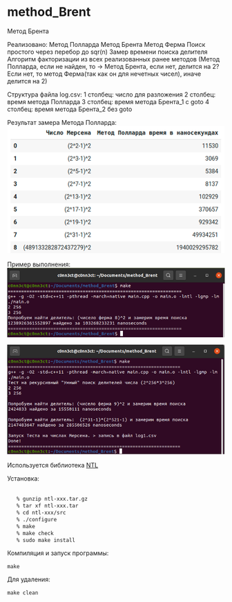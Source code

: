 # method_Brent
Метод Брента 

Реализовано: 
	Метод Полларда
	Метод Брента 
	Метод Ферма
	Поиск простого через перебор до sqr(n)
	Замер времени поиска делителя
	Алгоритм факторизации из всех реализованных ранее методов (Метод Полларда, если не найден, то -> Метод Брента,  если нет, делится на 2? Если нет, то метод Ферма(так как он для нечетных чисел), иначе делится на 2) 

Структура файла log.csv:
	1 столбец: число для разложения
	2 столбец: время метода Полларда 
	3 столбец: время метода Брента_1 с goto 
	4 столбец: время метода Брента_2 без goto 


Результат замера Метода Полларда:
![test_1](img/f_3.png)



Пример выполнения:
![test_1](img/f_1.png)

![test_2](img/f_2.png)


Используется библиотека [NTL](https://github.com/libntl/ntl)

Установка: 
```shell

   % gunzip ntl-xxx.tar.gz
   % tar xf ntl-xxx.tar
   % cd ntl-xxx/src
   % ./configure 
   % make
   % make check
   % sudo make install

```

Компиляция и запуск программы:
```shell
make
```

Для удаления: 
```shell
make clean
```


